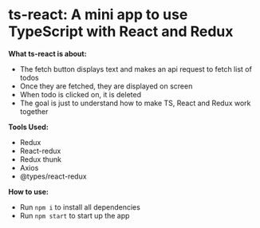 # ts-react: A mini app to use TypeScript with React and Redux

**What ts-react is about:**

- The fetch button displays text and makes an api request to fetch list of todos
- Once they are fetched, they are displayed on screen
- When todo is clicked on, it is deleted
- The goal is just to understand how to make TS, React and Redux work together


**Tools Used:**

- Redux
- React-redux
- Redux thunk
- Axios
- @types/react-redux

**How to use:**

- Run `npm i` to install all dependencies
- Run `npm start` to start up the app